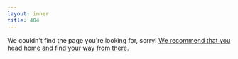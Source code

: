 ```yaml
---
layout: inner
title: 404
---
```


<span>We couldn't find the page you're looking for, sorry! </span>
<span><a href="/">We recommend that you head home and find your way from there.</a></span>